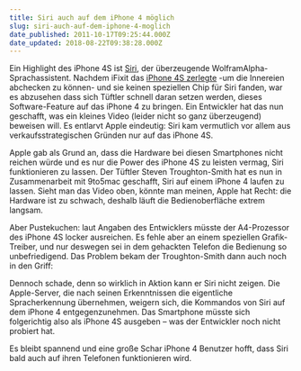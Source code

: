```yaml
---
title: Siri auch auf dem iPhone 4 möglich
slug: siri-auch-auf-dem-iphone-4-moglich
date_published: 2011-10-17T09:25:44.000Z
date_updated: 2018-08-22T09:38:28.000Z
---
```


Ein Highlight des iPhone 4S ist [Siri](__GHOST_URL__/siri-in-aktion/), der überzeugende WolframAlpha-Sprachassistent. Nachdem iFixit das [iPhone 4S zerlegte](__GHOST_URL__/iphone-4s-nackig/) -um die Innereien abchecken zu können- und sie keinen speziellen Chip für Siri fanden, war es abzusehen dass sich Tüftler schnell daran setzen werden, dieses Software-Feature auf das iPhone 4 zu bringen. Ein Entwickler hat das nun geschafft, was ein kleines Video (leider nicht so ganz überzeugend) beweisen will. Es entlarvt Apple eindeutig: Siri kam vermutlich vor allem aus verkaufsstrategischen Gründen nur auf das iPhone 4S.

Apple gab als Grund an, dass die Hardware bei diesen Smartphones nicht reichen würde und es nur die Power des iPhone 4S zu leisten vermag, Siri funktionieren zu lassen. Der Tüftler Steven Troughton-Smith hat es nun in Zusammenarbeit mit 9to5mac geschafft, Siri auf einem iPhone 4 laufen zu lassen. Sieht man das Video oben, könnte man meinen, Apple hat Recht: die Hardware ist zu schwach, deshalb läuft die Bedienoberfläche extrem langsam.

Aber Pustekuchen: laut Angaben des Entwicklers müsste der A4-Prozessor des iPhone 4S locker ausreichen. Es fehle aber an einem speziellen Grafik-Treiber, und nur deswegen sei in dem gehackten Telefon die Bedienung so unbefriedigend. Das Problem bekam der Troughton-Smith dann auch noch in den Griff:

Dennoch schade, denn so wirklich in Aktion kann er Siri nicht zeigen. Die Apple-Server, die nach seinen Erkenntnissen die eigentliche Spracherkennung übernehmen, weigern sich, die Kommandos von Siri auf dem iPhone 4 entgegenzunehmen. Das Smartphone müsste sich folgerichtig also als iPhone 4S ausgeben – was der Entwickler noch nicht probiert hat.

Es bleibt spannend und eine große Schar iPhone 4 Benutzer hofft, dass Siri bald auch auf ihren Telefonen funktionieren wird.
